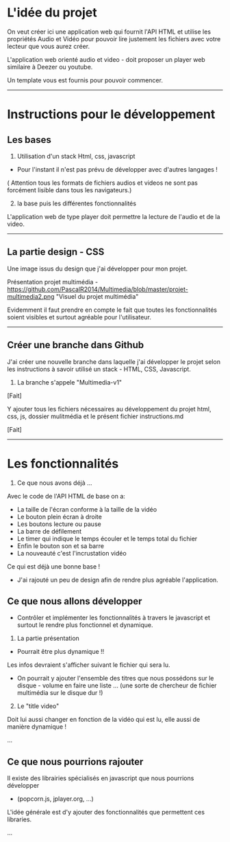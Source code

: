 # L'idée du projet

On veut créer ici une application web qui fournit l'API HTML et utilise les propriétés Audio et Vidéo pour pouvoir lire justement les fichiers avec votre lecteur que vous aurez créer.

L'application web orienté audio et video - doit proposer un player web similaire à Deezer ou youtube.

Un template vous est fournis pour pouvoir commencer.

----------------------------

# Instructions pour le développement

## Les bases

1. Utilisation d'un stack Html, css, javascript

* Pour l'instant il n'est pas prévu de développer avec d'autres langages !

( Attention tous les formats de fichiers audios et videos ne sont pas forcément lisible dans tous les navigateurs.)

2. la base puis les différentes fonctionnalités

L'application web de type player doit permettre la lecture de l'audio et de la video.

----------------------------

## La partie design - CSS

Une image issus du design que j'ai développer pour mon projet.

Présentation projet multimédia - https://github.com/PascalR2014/Multimedia/blob/master/projet-multimedia2.png "Visuel du projet multimédia"

Evidemment il faut prendre en compte le fait que toutes les fonctionnalités soient visibles et surtout agréable pour l'utilisateur. 

----------------------------

## Créer une branche dans Github 

J'ai créer une nouvelle branche dans laquelle j'ai développer le projet selon les instructions à savoir utilisé un stack - HTML, CSS, Javascript.

1. La branche s'appele "Multimedia-v1"

[Fait]

Y ajouter tous les fichiers nécessaires au développement du projet html, css, js, dossier mulitmédia et le présent fichier instructions.md

[Fait]

----------------------------

# Les fonctionnalités

1. Ce que nous avons déjà ...

Avec le code de l'API HTML de base on a:

* La taille de l'écran conforme à la taille de la vidéo
* Le bouton plein écran à droite
* Les boutons lecture ou pause
* La barre de défilement 
* Le timer qui indique le temps écouler et le temps total du fichier
* Enfin le bouton son et sa barre 
* La nouveauté c'est l'incrustation vidéo 

Ce qui est déjà une bonne base !

* J'ai rajouté un peu de design afin de rendre plus agréable l'application.

## Ce que nous allons développer

* Contrôler et implémenter les fonctionnalités à travers le javascript et surtout le rendre plus fonctionnel et dynamique.

1. La partie présentation

* Pourrait être plus dynamique !!

Les infos devraient s'afficher suivant le fichier qui sera lu.

* On pourrait y ajouter l'ensemble des titres que nous possédons sur le disque - volume en faire une liste ... 
(une sorte de chercheur de fichier multimédia sur le disque dur !)

2. Le "title video"

Doit lui aussi changer en fonction de la vidéo qui est lu, elle aussi de manière dynamique !

...

## Ce que nous pourrions rajouter

Il existe des librairies spécialisés en javascript que nous pourrions développer 

* (popcorn.js, jplayer.org, ...)

L'idée générale est d'y ajouter des fonctionnalités que permettent ces libraries.

...








